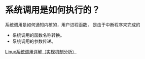 # 系统调用是如何执行的？

系统调用是如何通知内核的，用户进程函数， 是由于中断程序来完成的

- 系统调用的函数名称转换。
- 系统调用的参数传递。

[Linux系统调用详解（实现机制分析）](https://blog.csdn.net/gatieme/article/details/50779184)